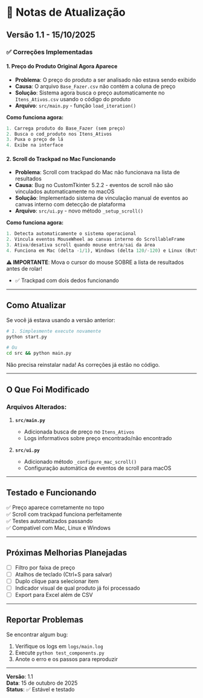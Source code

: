 # 🔄 Notas de Atualização

## Versão 1.1 - 15/10/2025

### ✅ Correções Implementadas

#### 1. **Preço do Produto Original Agora Aparece**

- **Problema**: O preço do produto a ser analisado não estava sendo exibido
- **Causa**: O arquivo `Base_Fazer.csv` não contém a coluna de preço
- **Solução**: Sistema agora busca o preço automaticamente no `Itens_Ativos.csv` usando o código do produto
- **Arquivo**: `src/main.py` - função `load_iteration()`

**Como funciona agora:**

```python
1. Carrega produto do Base_Fazer (sem preço)
2. Busca o cod_produto nos Itens_Ativos
3. Puxa o preço de lá
4. Exibe na interface
```

#### 2. **Scroll do Trackpad no Mac Funcionando**

- **Problema**: Scroll com trackpad do Mac não funcionava na lista de resultados
- **Causa**: Bug no CustomTkinter 5.2.2 - eventos de scroll não são vinculados automaticamente no macOS
- **Solução**: Implementado sistema de vinculação manual de eventos ao canvas interno com detecção de plataforma
- **Arquivo**: `src/ui.py` - novo método `_setup_scroll()`

**Como funciona agora:**

```python
1. Detecta automaticamente o sistema operacional
2. Vincula eventos MouseWheel ao canvas interno do ScrollableFrame
3. Ativa/desativa scroll quando mouse entra/sai da área
4. Funciona em Mac (delta -1/1), Windows (delta 120/-120) e Linux (Button-4/5)
```

**⚠️ IMPORTANTE**: Mova o cursor do mouse SOBRE a lista de resultados antes de rolar!

- ✅ Trackpad com dois dedos funcionando

---

## Como Atualizar

Se você já estava usando a versão anterior:

```bash
# 1. Simplesmente execute novamente
python start.py

# Ou
cd src && python main.py
```

Não precisa reinstalar nada! As correções já estão no código.

---

## O Que Foi Modificado

### Arquivos Alterados:

1. **`src/main.py`**

   - Adicionada busca de preço no `Itens_Ativos`
   - Logs informativos sobre preço encontrado/não encontrado

2. **`src/ui.py`**
   - Adicionado método `_configure_mac_scroll()`
   - Configuração automática de eventos de scroll para macOS

---

## Testado e Funcionando

✅ Preço aparece corretamente no topo  
✅ Scroll com trackpad funciona perfeitamente  
✅ Testes automatizados passando  
✅ Compatível com Mac, Linux e Windows

---

## Próximas Melhorias Planejadas

- [ ] Filtro por faixa de preço
- [ ] Atalhos de teclado (Ctrl+S para salvar)
- [ ] Duplo clique para selecionar item
- [ ] Indicador visual de qual produto já foi processado
- [ ] Export para Excel além de CSV

---

## Reportar Problemas

Se encontrar algum bug:

1. Verifique os logs em `logs/main.log`
2. Execute `python test_components.py`
3. Anote o erro e os passos para reproduzir

---

**Versão**: 1.1  
**Data**: 15 de outubro de 2025  
**Status**: ✅ Estável e testado
